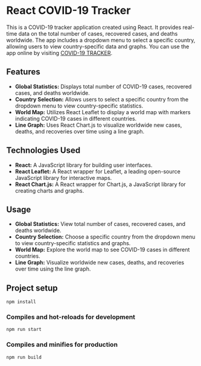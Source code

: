 # React COVID-19 Tracker

This is a COVID-19 tracker application created using React. It provides real-time data on the total number of cases, recovered cases, and deaths worldwide. The app includes a dropdown menu to select a specific country, allowing users to view country-specific data and graphs. You can use the app online by visiting [COVID-19 TRACKER](<[https://webofdeva-covid19tracker.netlify.app/)>).

## Features

- **Global Statistics:** Displays total number of COVID-19 cases, recovered cases, and deaths worldwide.
- **Country Selection:** Allows users to select a specific country from the dropdown menu to view country-specific statistics.
- **World Map:** Utilizes React Leaflet to display a world map with markers indicating COVID-19 cases in different countries.
- **Line Graph:** Uses React Chart.js to visualize worldwide new cases, deaths, and recoveries over time using a line graph.

## Technologies Used

- **React:** A JavaScript library for building user interfaces.
- **React Leaflet:** A React wrapper for Leaflet, a leading open-source JavaScript library for interactive maps.
- **React Chart.js:** A React wrapper for Chart.js, a JavaScript library for creating charts and graphs.

## Usage

- **Global Statistics:** View total number of cases, recovered cases, and deaths worldwide.
- **Country Selection:** Choose a specific country from the dropdown menu to view country-specific statistics and graphs.
- **World Map:** Explore the world map to see COVID-19 cases in different countries.
- **Line Graph:** Visualize worldwide new cases, deaths, and recoveries over time using the line graph.

## Project setup

```
npm install
```

### Compiles and hot-reloads for development

```
npm run start
```

### Compiles and minifies for production

```
npm run build
```

